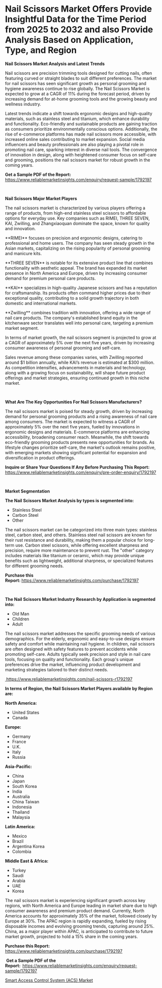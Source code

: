 <p><h1>Nail Scissors Market Offers Provide Insightful Data for the Time Period from 2025 to 2032 and also Provide Analysis Based on Application, Type, and Region</h1></p><p><strong>Nail Scissors Market Analysis and Latest Trends</strong></p>
<p><p>Nail scissors are precision trimming tools designed for cutting nails, often featuring curved or straight blades to suit different preferences. The market for nail scissors has seen significant growth as personal grooming and hygiene awareness continue to rise globally. The Nail Scissors Market is expected to grow at a CAGR of 11% during the forecast period, driven by increasing demand for at-home grooming tools and the growing beauty and wellness industry.</p><p>Latest trends indicate a shift towards ergonomic designs and high-quality materials, such as stainless steel and titanium, which enhance durability and functionality. Eco-friendly and sustainable products are gaining traction as consumers prioritize environmentally conscious options. Additionally, the rise of e-commerce platforms has made nail scissors more accessible, with increased online sales contributing to market expansion. Social media influencers and beauty professionals are also playing a pivotal role in promoting nail care, sparking interest in diverse nail tools. The convergence of innovation in design, along with heightened consumer focus on self-care and grooming, positions the nail scissors market for robust growth in the coming years.</p></p>
<p><strong>Get a Sample PDF of the Report:&nbsp;</strong> <a href="https://www.reliablemarketinsights.com/enquiry/request-sample/1792197?utm_campaign=2891&utm_medium=2&utm_source=Github&utm_content=ia&utm_term=28022025&utm_id=nail-scissors">https://www.reliablemarketinsights.com/enquiry/request-sample/1792197</a></p>
<p>&nbsp;</p>
<p><strong>Nail Scissors Major Market Players</strong></p>
<p><p>The nail scissors market is characterized by various players offering a range of products, from high-end stainless steel scissors to affordable options for everyday use. Key companies such as RIMEI, THREE SEVEN, KAI, Zwilling, and Zhangxiaoquan dominate the space, known for quality and innovation.</p><p>**RIMEI** focuses on precision and ergonomic designs, catering to professional and home users. The company has seen steady growth in the Asian markets, capitalizing on the rising popularity of personal grooming and manicure kits.</p><p>**THREE SEVEN** is notable for its extensive product line that combines functionality with aesthetic appeal. The brand has expanded its market presence in North America and Europe, driven by increasing consumer demand for premium personal care products.</p><p>**KAI** specializes in high-quality Japanese scissors and has a reputation for craftsmanship. Its products often command higher prices due to their exceptional quality, contributing to a solid growth trajectory in both domestic and international markets.</p><p>**Zwilling** combines tradition with innovation, offering a wide range of nail care products. The company's established brand equity in the kitchenware sector translates well into personal care, targeting a premium market segment.</p><p>In terms of market growth, the nail scissors segment is projected to grow at a CAGR of approximately 5% over the next five years, driven by increasing consumer awareness of personal grooming and self-care.</p><p>Sales revenue among these companies varies, with Zwilling reported around $1 billion annually, while KAI’s revenue is estimated at $300 million. As competition intensifies, advancements in materials and technology, along with a growing focus on sustainability, will shape future product offerings and market strategies, ensuring continued growth in this niche market.</p></p>
<p>&nbsp;</p>
<p><strong>What Are The Key Opportunities For Nail Scissors Manufacturers?</strong></p>
<p><p>The nail scissors market is poised for steady growth, driven by increasing demand for personal grooming products and a rising awareness of nail care among consumers. The market is expected to witness a CAGR of approximately 5% over the next five years, fueled by innovations in ergonomic designs and materials. E-commerce platforms are enhancing accessibility, broadening consumer reach. Meanwhile, the shift towards eco-friendly grooming products presents new opportunities for brands. As lifestyle changes prioritize self-care, the market's outlook remains positive, with emerging markets showing significant potential for expansion and diversification in product offerings.</p></p>
<p><strong>Inquire or Share Your Questions If Any Before Purchasing This Report:</strong> <a href="https://www.reliablemarketinsights.com/enquiry/pre-order-enquiry/1792197?utm_campaign=2891&utm_medium=2&utm_source=Github&utm_content=ia&utm_term=28022025&utm_id=nail-scissors">https://www.reliablemarketinsights.com/enquiry/pre-order-enquiry/1792197</a></p>
<p>&nbsp;</p>
<p><strong>Market Segmentation</strong></p>
<p><strong>The Nail Scissors Market Analysis by types is segmented into:</strong></p>
<p><ul><li>Stainless Steel</li><li>Carbon Steel</li><li>Other</li></ul></p>
<p><p>The nail scissors market can be categorized into three main types: stainless steel, carbon steel, and others. Stainless steel nail scissors are known for their rust resistance and durability, making them a popular choice for long-term use. Carbon steel scissors, while offering excellent sharpness and precision, require more maintenance to prevent rust. The "other" category includes materials like titanium or ceramic, which may provide unique benefits such as lightweight, additional sharpness, or specialized features for different grooming needs.</p></p>
<p><strong>Purchase this Report:&nbsp;</strong><a href="https://www.reliablemarketinsights.com/purchase/1792197?utm_campaign=2891&utm_medium=2&utm_source=Github&utm_content=ia&utm_term=28022025&utm_id=nail-scissors">https://www.reliablemarketinsights.com/purchase/1792197</a></p>
<p>&nbsp;</p>
<p><strong>The Nail Scissors Market Industry Research by Application is segmented into:</strong></p>
<p><ul><li>Old Man</li><li>Children</li><li>Adult</li></ul></p>
<p><p>The nail scissors market addresses the specific grooming needs of various demographics. For the elderly, ergonomic and easy-to-use designs ensure safety and comfort while maintaining nail hygiene. In children, nail scissors are often designed with safety features to prevent accidents while promoting self-care. Adults typically seek precision and style in nail care tools, focusing on quality and functionality. Each group's unique preferences drive the market, influencing product development and marketing strategies tailored to their distinct needs.</p></p>
<p><a href="https://www.reliablemarketinsights.com/nail-scissors-r1792197?utm_campaign=2891&utm_medium=2&utm_source=Github&utm_content=ia&utm_term=28022025&utm_id=nail-scissors">&nbsp;https://www.reliablemarketinsights.com/nail-scissors-r1792197</a></p>
<p><strong>In terms of Region, the Nail Scissors Market Players available by Region are:</strong></p>
<p>
    <p> <strong> North America: </strong>
        <ul>
            <li>United States</li>
            <li>Canada</li>
        </ul>
        </p> 
    <p> <strong> Europe: </strong>
        <ul>
            <li>Germany</li>
            <li>France</li>
            <li>U.K.</li>
            <li>Italy</li>
            <li>Russia</li>
        </ul>
        </p> 
    <p> <strong> Asia-Pacific: </strong>
        <ul>
            <li>China</li>
            <li>Japan</li>
            <li>South Korea</li>
            <li>India</li>
            <li>Australia</li>
            <li>China Taiwan</li>
            <li>Indonesia</li>
            <li>Thailand</li>
            <li>Malaysia</li>
        </ul>
        </p> 
    <p> <strong> Latin America: </strong>
        <ul>
            <li>Mexico</li>
            <li>Brazil</li>
            <li>Argentina Korea</li>
            <li>Colombia</li>
        </ul>
        </p> 
    <p> <strong> Middle East & Africa: </strong>
        <ul>
            <li>Turkey</li>
            <li>Saudi</li>
            <li>Arabia</li>
            <li>UAE</li>
            <li>Korea</li>
        </ul>
    </p>
    </p>
<p><p>The nail scissors market is experiencing significant growth across key regions, with North America and Europe leading in market share due to high consumer awareness and premium product demand. Currently, North America accounts for approximately 35% of the market, followed closely by Europe at 30%. The APAC region is rapidly expanding, fueled by rising disposable incomes and evolving grooming trends, capturing around 25%. China, as a major player within APAC, is anticipated to contribute to future market growth, projected to hold a 15% share in the coming years.</p></p>
<p><strong>Purchase this Report: </strong><a href="https://www.reliablemarketinsights.com/purchase/1792197?utm_campaign=2891&utm_medium=2&utm_source=Github&utm_content=ia&utm_term=28022025&utm_id=nail-scissors">https://www.reliablemarketinsights.com/purchase/1792197</a></p>
<p>&nbsp;<strong>Get a Sample PDF of the Report:&nbsp;&nbsp;</strong><a href="https://www.reliablemarketinsights.com/enquiry/request-sample/1792197?utm_campaign=2891&utm_medium=2&utm_source=Github&utm_content=ia&utm_term=28022025&utm_id=nail-scissors">https://www.reliablemarketinsights.com/enquiry/request-sample/1792197</a></p>
<p><strong></strong></p>
<p><p><a href="https://github.com/alasmyayock/Market-Research-Report-List-1/blob/main/smart-access-control-system-acs-market.md?utm_campaign=2891&utm_medium=2&utm_source=Github&utm_content=ia&utm_term=28022025&utm_id=nail-scissors">Smart Access Control System (ACS) Market</a></p></p>